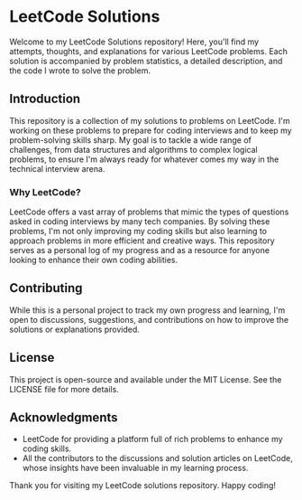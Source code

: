 # LeetCode Solutions

Welcome to my LeetCode Solutions repository! Here, you'll find my attempts, thoughts, and explanations for various LeetCode problems. Each solution is accompanied by problem statistics, a detailed description, and the code I wrote to solve the problem.

## Introduction

This repository is a collection of my solutions to problems on LeetCode. I'm working on these problems to prepare for coding interviews and to keep my problem-solving skills sharp. My goal is to tackle a wide range of challenges, from data structures and algorithms to complex logical problems, to ensure I'm always ready for whatever comes my way in the technical interview arena.

### Why LeetCode?

LeetCode offers a vast array of problems that mimic the types of questions asked in coding interviews by many tech companies. By solving these problems, I'm not only improving my coding skills but also learning to approach problems in more efficient and creative ways. This repository serves as a personal log of my progress and as a resource for anyone looking to enhance their own coding abilities.

## Contributing

While this is a personal project to track my own progress and learning, I'm open to discussions, suggestions, and contributions on how to improve the solutions or explanations provided.

## License

This project is open-source and available under the MIT License. See the LICENSE file for more details.

## Acknowledgments

- LeetCode for providing a platform full of rich problems to enhance my coding skills.
- All the contributors to the discussions and solution articles on LeetCode, whose insights have been invaluable in my learning process.

Thank you for visiting my LeetCode solutions repository. Happy coding!


